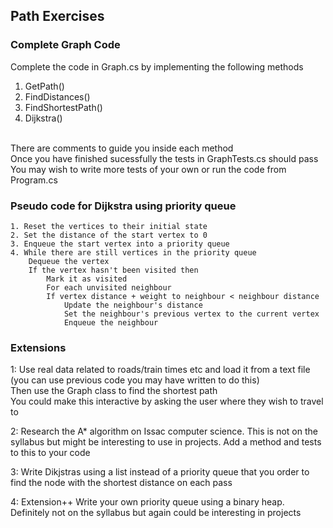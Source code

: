 ## Path Exercises

### Complete Graph Code
Complete the code in Graph.cs by implementing the following methods</br>
1. GetPath()
2. FindDistances()
3. FindShortestPath()
4. Dijkstra()
</br>
There are comments to guide you inside each method</br>
Once you have finished sucessfully the tests in GraphTests.cs should pass</br>
You may wish to write more tests of your own or run the code from Program.cs</br>

### Pseudo code for Dijkstra using priority queue
```
1. Reset the vertices to their initial state
2. Set the distance of the start vertex to 0
3. Enqueue the start vertex into a priority queue
4. While there are still vertices in the priority queue
   	Dequeue the vertex
	If the vertex hasn't been visited then
		Mark it as visited
		For each unvisited neighbour
		If vertex distance + weight to neighbour < neighbour distance
			Update the neighbour's distance 
			Set the neighbour's previous vertex to the current vertex
			Enqueue the neighbour
```

### Extensions
1: Use real data related to roads/train times etc and load it from a text file (you can use previous code you may have written to do this)</br>
Then use the Graph class to find the shortest path</br>
You could make this interactive by asking the user where they wish to travel to</br>

2: Research the A* algorithm on Issac computer science. This is not on the syllabus but might be interesting to use in projects.
Add a method and tests to this to your code</br>

3: Write Dikjstras using a list instead of a priority queue that you order to find the node with the shortest distance on each pass</br>

4: Extension++ Write your own priority queue using a binary heap. Definitely not on the syllabus but again could be interesting in projects</br>

